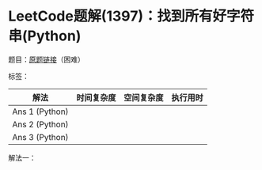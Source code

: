 # LeetCode题解(1397)：找到所有好字符串(Python)

题目：[原题链接](https://leetcode-cn.com/problems/find-all-good-strings/)（困难）

标签：

| 解法           | 时间复杂度 | 空间复杂度 | 执行用时 |
| -------------- | ---------- | ---------- | -------- |
| Ans 1 (Python) |            |            |          |
| Ans 2 (Python) |            |            |          |
| Ans 3 (Python) |            |            |          |

解法一：

